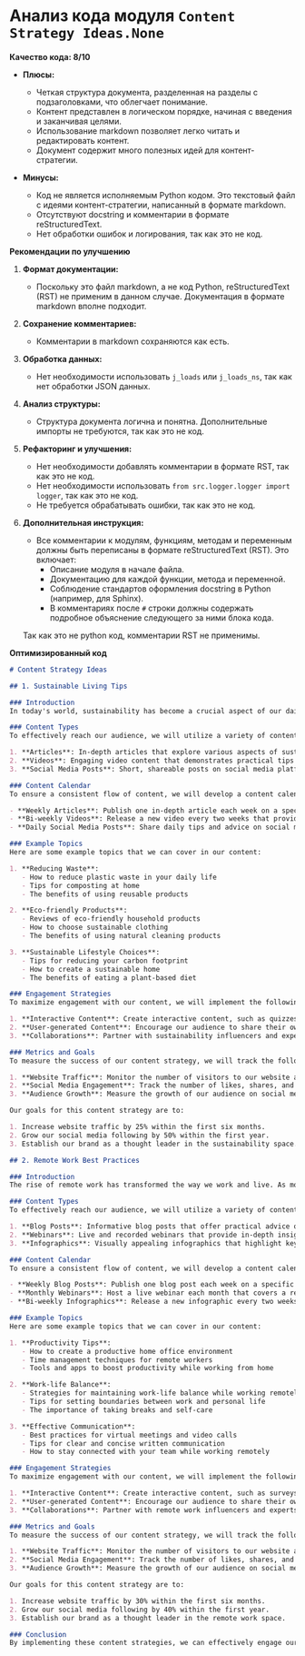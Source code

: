 # Анализ кода модуля `Content Strategy Ideas.None`

**Качество кода: 8/10**
   - **Плюсы:**
        - Четкая структура документа, разделенная на разделы с подзаголовками, что облегчает понимание.
        - Контент представлен в логическом порядке, начиная с введения и заканчивая целями.
        - Использование markdown позволяет легко читать и редактировать контент.
        - Документ содержит много полезных идей для контент-стратегии.

   - **Минусы:**
        - Код не является исполняемым Python кодом. Это текстовый файл с идеями контент-стратегии, написанный в формате markdown.
        - Отсутствуют docstring и комментарии в формате reStructuredText.
        - Нет обработки ошибок и логирования, так как это не код.

**Рекомендации по улучшению**

1.  **Формат документации:**
    - Поскольку это файл markdown, а не код Python, reStructuredText (RST) не применим в данном случае. Документация в формате markdown вполне подходит.

2.  **Сохранение комментариев:**
    - Комментарии в markdown сохраняются как есть.

3.  **Обработка данных:**
    - Нет необходимости использовать `j_loads` или `j_loads_ns`, так как нет обработки JSON данных.

4.  **Анализ структуры:**
    - Структура документа логична и понятна. Дополнительные импорты не требуются, так как это не код.

5.  **Рефакторинг и улучшения:**
    - Нет необходимости добавлять комментарии в формате RST, так как это не код.
    - Нет необходимости использовать `from src.logger.logger import logger`, так как это не код.
    - Не требуется обрабатывать ошибки, так как это не код.

6. **Дополнительная инструкция:**
    - Все комментарии к модулям, функциям, методам и переменным должны быть переписаны в формате reStructuredText (RST). Это включает:
         - Описание модуля в начале файла.
         - Документацию для каждой функции, метода и переменной.
         - Соблюдение стандартов оформления docstring в Python (например, для Sphinx).
         - В комментариях после `#` строки должны содержать подробное объяснение следующего за ними блока кода.
         
    Так как это не python код, комментарии RST не применимы.

**Оптимизированный код**

```markdown
# Content Strategy Ideas

## 1. Sustainable Living Tips

### Introduction
In today's world, sustainability has become a crucial aspect of our daily lives. With increasing awareness about environmental issues, more and more people are looking for ways to live sustainably. This content strategy aims to provide valuable tips and advice for sustainable living, helping individuals make eco-friendly choices and reduce their environmental footprint. By focusing on topics such as reducing waste, eco-friendly products, and sustainable lifestyle choices, we can engage an audience that is passionate about environmental issues and promote our brand's commitment to sustainability.

### Content Types
To effectively reach our audience, we will utilize a variety of content types, including:

1. **Articles**: In-depth articles that explore various aspects of sustainable living, such as the benefits of reducing waste, how to choose eco-friendly products, and tips for living a more sustainable lifestyle.
2. **Videos**: Engaging video content that demonstrates practical tips for sustainable living, such as DIY projects, eco-friendly product reviews, and interviews with sustainability experts.
3. **Social Media Posts**: Short, shareable posts on social media platforms that highlight key tips and advice for sustainable living, as well as promote our longer-form content.

### Content Calendar
To ensure a consistent flow of content, we will develop a content calendar that outlines our publishing schedule. This will include:

- **Weekly Articles**: Publish one in-depth article each week on a specific aspect of sustainable living.
- **Bi-weekly Videos**: Release a new video every two weeks that provides practical tips and advice for sustainable living.
- **Daily Social Media Posts**: Share daily tips and advice on social media platforms to keep our audience engaged and informed.

### Example Topics
Here are some example topics that we can cover in our content:

1. **Reducing Waste**:
   - How to reduce plastic waste in your daily life
   - Tips for composting at home
   - The benefits of using reusable products

2. **Eco-friendly Products**:
   - Reviews of eco-friendly household products
   - How to choose sustainable clothing
   - The benefits of using natural cleaning products

3. **Sustainable Lifestyle Choices**:
   - Tips for reducing your carbon footprint
   - How to create a sustainable home
   - The benefits of eating a plant-based diet

### Engagement Strategies
To maximize engagement with our content, we will implement the following strategies:

1. **Interactive Content**: Create interactive content, such as quizzes and polls, to encourage audience participation and engagement.
2. **User-generated Content**: Encourage our audience to share their own tips and advice for sustainable living, and feature their contributions in our content.
3. **Collaborations**: Partner with sustainability influencers and experts to create co-branded content and reach a wider audience.

### Metrics and Goals
To measure the success of our content strategy, we will track the following metrics:

1. **Website Traffic**: Monitor the number of visitors to our website and the engagement with our articles and videos.
2. **Social Media Engagement**: Track the number of likes, shares, and comments on our social media posts.
3. **Audience Growth**: Measure the growth of our audience on social media platforms and our email subscriber list.

Our goals for this content strategy are to:

1. Increase website traffic by 25% within the first six months.
2. Grow our social media following by 50% within the first year.
3. Establish our brand as a thought leader in the sustainability space.

## 2. Remote Work Best Practices

### Introduction
The rise of remote work has transformed the way we work and live. As more professionals embrace remote work, there is a growing need for guidance on how to navigate this new work environment. This content strategy aims to provide valuable advice on best practices for remote work, helping individuals improve their productivity, maintain work-life balance, and communicate effectively while working from home. By focusing on topics such as productivity tips, work-life balance strategies, and effective communication techniques, we can support professionals who work remotely and position our brand as a thought leader in the remote work space.

### Content Types
To effectively reach our audience, we will utilize a variety of content types, including:

1. **Blog Posts**: Informative blog posts that offer practical advice on various aspects of remote work, such as setting up a home office, managing time effectively, and staying motivated.
2. **Webinars**: Live and recorded webinars that provide in-depth insights and tips on remote work best practices, featuring industry experts and thought leaders.
3. **Infographics**: Visually appealing infographics that highlight key tips and statistics related to remote work, making the information easy to digest and share.

### Content Calendar
To ensure a consistent flow of content, we will develop a content calendar that outlines our publishing schedule. This will include:

- **Weekly Blog Posts**: Publish one blog post each week on a specific aspect of remote work.
- **Monthly Webinars**: Host a live webinar each month that covers a relevant topic related to remote work.
- **Bi-weekly Infographics**: Release a new infographic every two weeks that provides valuable insights and tips for remote work.

### Example Topics
Here are some example topics that we can cover in our content:

1. **Productivity Tips**:
   - How to create a productive home office environment
   - Time management techniques for remote workers
   - Tools and apps to boost productivity while working from home

2. **Work-life Balance**:
   - Strategies for maintaining work-life balance while working remotely
   - Tips for setting boundaries between work and personal life
   - The importance of taking breaks and self-care

3. **Effective Communication**:
   - Best practices for virtual meetings and video calls
   - Tips for clear and concise written communication
   - How to stay connected with your team while working remotely

### Engagement Strategies
To maximize engagement with our content, we will implement the following strategies:

1. **Interactive Content**: Create interactive content, such as surveys and Q&A sessions, to encourage audience participation and engagement.
2. **User-generated Content**: Encourage our audience to share their own remote work tips and experiences, and feature their contributions in our content.
3. **Collaborations**: Partner with remote work influencers and experts to create co-branded content and reach a wider audience.

### Metrics and Goals
To measure the success of our content strategy, we will track the following metrics:

1. **Website Traffic**: Monitor the number of visitors to our website and the engagement with our blog posts and webinars.
2. **Social Media Engagement**: Track the number of likes, shares, and comments on our social media posts.
3. **Audience Growth**: Measure the growth of our audience on social media platforms and our email subscriber list.

Our goals for this content strategy are to:

1. Increase website traffic by 30% within the first six months.
2. Grow our social media following by 40% within the first year.
3. Establish our brand as a thought leader in the remote work space.

### Conclusion
By implementing these content strategies, we can effectively engage our target audience and promote our brand's commitment to sustainability and remote work best practices. Through a combination of informative articles, engaging videos, and interactive social media posts, we can provide valuable tips and advice that help individuals live more sustainably and work more effectively from home. By tracking our metrics and setting clear goals, we can measure the success of our content strategy and continuously improve our efforts to reach and engage our audience.
```